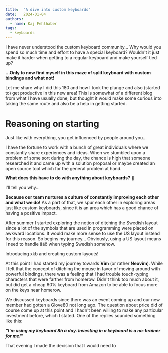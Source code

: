 ```yaml
---
title:  "A dive into custom keyboards"
date:   2024-01-04
authors:
  - name: Kaj Fehlhaber
tags:
  - keyboards
---
```

I have never understood the custom keyboard community... Why would you spend so much time and effort to have a special keyboard?
Wouldn't it just make it harder when getting to a regular keyboard and make yourself tied up?

**...Only to now find myself in this maze of split keyboard with custom bindings and what not!**

Let me share why I did this 180 and how I took the plunge and also (started to) get productive in this new area!
This is somewhat of a different blog from what I have usually done, but thought it would make some curious into taking the same route and also
be a help in getting started.

# Reasoning on starting
Just like with everything, you get influenced by people around you...

I have the fortune to work with a bunch of great individuals where we constantly share experiences and ideas. When we stumbled upon a problem of some sort during the day, the chance is high that someone researched it and came up with a solution proposal or maybe created an open source tool which for the general problem at hand.

**What does this have to do with anything about keyboards?** 🤔

I'll tell you why...

**Because our team nurtures a culture of constantly improving each other and what we do!** As a part of that, we spur each other in exploring areas just like custom keyboards, since it is an area which has a good chance of having a positive impact.

After summer I started exploring the notion of ditching the Swedish layout since a lot of the symbols that are used in programming were placed on awkward locations.
It would make more sense to use the US layout instead for this reason. So begins my journey...
Obviously, using a US layout means I need to handle åäö when typing Swedish somehow.

Introducing xkb and creating custom layouts!

At this point I had started my journey towards **Vim** (or rather **Neovim**). While I felt that the concept of ditching the mouse in
favor of moving around with powerful bindings, there was a feeling that I had trouble touch-typing characters that were farther from homerow.
Didn't think too much about it, but did get a cheap 60% keyboard from Amazon to be able to focus more on the keys near homerow.

We discussed keyboards since there was an event coming up and our new member had gotten a Glove80 not long ago. The question about price did of course come up at this point and I hadn't been willing to make any particular investment before, which I stated. One of the replies sounded something like this:

***"I'm using my keyboard 8h a day. Investing in a keyboard is a no-brainer for me!"***

That evening I made the decision that I would need to 

